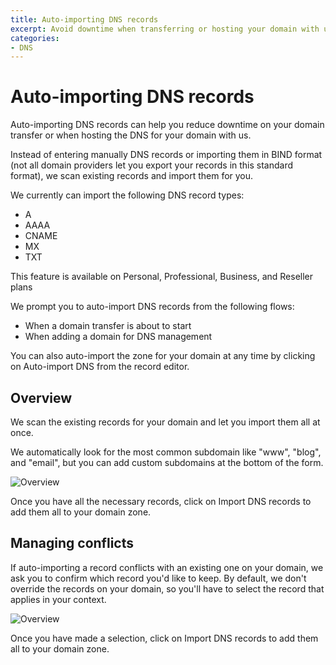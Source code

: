 ```yaml
---
title: Auto-importing DNS records
excerpt: Avoid downtime when transferring or hosting your domain with us by auto-importing your DNS records
categories:
- DNS
---
```


# Auto-importing DNS records

Auto-importing DNS records can help you reduce downtime on your domain transfer or when hosting the DNS for your domain with us.

Instead of entering manually DNS records or importing them in BIND format (not all domain providers let you export your records in this standard format), we scan existing records and import them for you.

We currently can import the following DNS record types:
- A
- AAAA
- CNAME
- MX
- TXT

<note>
This feature is available on Personal, Professional, Business, and Reseller plans
</note>

We prompt you to auto-import DNS records from the following flows:
- When a domain transfer is about to start
- When adding a domain for DNS management

You can also auto-import the zone for your domain at any time by clicking on <label>Auto-import DNS</label> from the record editor.

## Overview

We scan the existing records for your domain and let you import them all at once.

We automatically look for the most common subdomain like "www", "blog", and "email", but you can add custom subdomains at the bottom of the form.

![Overview](/files/auto-import-dns-overview.png)

Once you have all the necessary records, click on <label>Import DNS records</label> to add them all to your domain zone.

## Managing conflicts

If auto-importing a record conflicts with an existing one on your domain, we ask you to confirm which record you'd like to keep. By default, we don't override the records on your domain, so you'll have to select the record that applies in your context.

![Overview](/files/auto-import-dns-conflict.png)

Once you have made a selection, click on <label>Import DNS records</label> to add them all to your domain zone.

